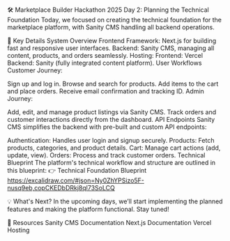 🛠️ Marketplace Builder Hackathon 2025
Day 2: Planning the Technical Foundation
Today, we focused on creating the technical foundation for the marketplace platform, with Sanity CMS handling all backend operations.

📌 Key Details
System Overview
Frontend Framework: Next.js for building fast and responsive user interfaces.
Backend: Sanity CMS, managing all content, products, and orders seamlessly.
Hosting:
Frontend: Vercel
Backend: Sanity (fully integrated content platform).
User Workflows
Customer Journey:

Sign up and log in.
Browse and search for products.
Add items to the cart and place orders.
Receive email confirmation and tracking ID.
Admin Journey:

Add, edit, and manage product listings via Sanity CMS.
Track orders and customer interactions directly from the dashboard.
API Endpoints
Sanity CMS simplifies the backend with pre-built and custom API endpoints:

Authentication: Handles user login and signup securely.
Products: Fetch products, categories, and product details.
Cart: Manage cart actions (add, update, view).
Orders: Process and track customer orders.
Technical Blueprint
The platform's technical workflow and structure are outlined in this blueprint:
👉 Technical Foundation Blueprint
https://excalidraw.com/#json=Ny0ZhYPSizo5F-nusq9eb,copCKEDbDRkj8ql73SoLCQ


💡 What's Next?
In the upcoming days, we’ll start implementing the planned features and making the platform functional. Stay tuned!

🔗 Resources
Sanity CMS Documentation
Next.js Documentation
Vercel Hosting


